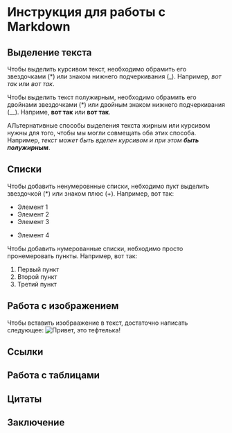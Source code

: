 # Инструкция для работы с Markdown

## Выделение текста

Чтобы выделить курсивом текст, необходимо обрамить его звездочками (*) или знаком нижнего подчеркивания (_). Например, *вот так* или _вот так_.

Чтобы выделить текст полужирным, необходимо обрамить его двойнами звездочками (*) или двойным знаком нижнего подчеркивания (__). Наприме, **вот так** или __вот так__.

АЛьтернативные способы выделения текста жирным или курсивом нужны для того, чтобы мы могли совмещать оба этих способа. Например, _текст может быть вделен курсивом и при этом **быть полужирным**_.

## Списки

Чтобы добавить ненумеровнные списки, небходимо пукт выделить звездочкой (*) или знаком плюс (+). Например, вот так:
* Элемент 1
* Элемент 2
* Элемент 3
+ Элемент 4

Чтобы добавить нумерованные списки, небходимо просто пронемеровать пункты. Например, вот так:
1. Первый пункт
2. Второй пункт
3. Третий пункт

## Работа с изображением

Чтобы вставить изобраажение в текст, достаточно написать следующее: ![Привет, это тефтелька!](%D1%84%D0%BE%D1%82%D0%BE.jpeg)

## Ссылки

## Работа с таблицами

## Цитаты

## Заключение 